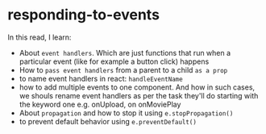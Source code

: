 # responding-to-events

In this read, I learn:

- About `event handlers`. Which are just functions that run when a particular event (like for example a button click) happens
- How to `pass event handlers` from a parent to a child `as a prop`
- to name event handlers in react: `handleEventName`
- how to add multiple events to one component. And how in such cases, we shouls rename event handlers as per the task they'll do starting with the keyword one e.g. onUpload, on onMoviePlay
- About `propagation` and how to stop it using `e.stopPropagation()`
- to prevent default behavior using `e.preventDefault()`
